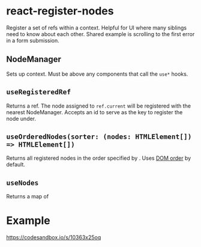 # react-register-nodes

Register a set of refs within a context.  Helpful for UI where many siblings need to know about each other.  Shared example is scrolling to the first error in a form submission.

## NodeManager

Sets up context.  Must be above any components that call the `use*` hooks.

## `useRegisteredRef`

Returns a ref.  The node assigned to `ref.current` will be registered with the nearest NodeManager. Accepts an id to serve as the key to register the node under.

## `useOrderedNodes(sorter: (nodes: HTMLElement[]) => HTMLElement[])`

Returns all registered nodes in the order specified by . Uses [DOM order](https://gist.github.com/Justineo/ec7275cda82e986fc47b) by default.


## `useNodes`

Returns a map of 

# Example

https://codesandbox.io/s/10363x25oq
